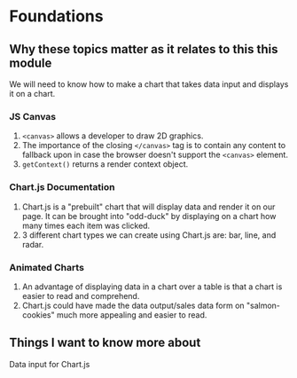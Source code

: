 # Foundations  

## Why these topics matter as it relates to this this module  

We will need to know how to make a chart that takes data input and displays it on a chart.

### JS Canvas  

1. `<canvas>` allows a developer to draw 2D graphics.  
2. The importance of the closing `</canvas>` tag is to contain any content to fallback upon in case the browser doesn't support the `<canvas>` element.  
3. `getContext()` returns a render context object.  

### Chart.js Documentation  

1. Chart.js is a "prebuilt" chart that will display data and render it on our page. It can be brought into "odd-duck" by displaying on a chart how many times each item was clicked.  
2. 3 different chart types we can create using Chart.js are: bar, line, and radar.  

### Animated Charts  

1. An advantage of displaying data in a chart over a table is that a chart is easier to read and comprehend.  
2. Chart.js could have made the data output/sales data form on "salmon-cookies" much more appealing and easier to read.  

## Things I want to know more about  

Data input for Chart.js
